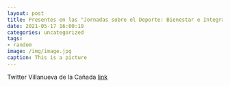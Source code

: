 ```yaml
---
layout: post
title: Presentes en las "Jornadas sobre el Deporte: Bienestar e Integración", organizadas por @uaxuniversidad. ¡Encantados de participa...
date: 2021-05-17 16:00:19
categories: uncategorized
tags:
- random
image: /img/image.jpg
caption: This is a picture
---
```

Twitter Villanueva de la Cañada [link](https://twitter.com/AytoVDLCanada/status/1394247377607872512)

